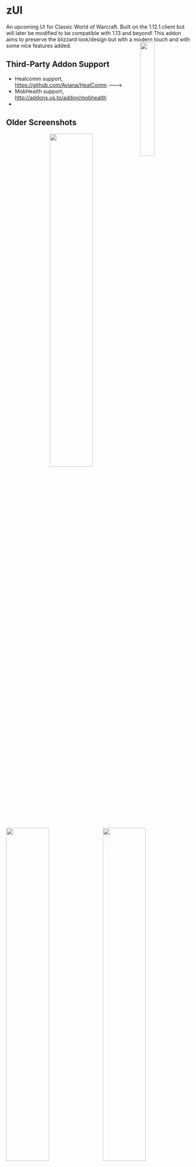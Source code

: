 # zUI
An upcoming UI for Classic World of Warcraft. Built on the 1.12.1 client but will later be modified to be compatible with 1.13 and beyond!
This addon aims to preserve the blizzard look/design but with a modern touch and with some nice features added.
<img src="https://i.imgur.com/R2FI64k.png" align="right" width="28%">
## Third-Party Addon Support

- Healcomm support, https://github.com/Aviana/HealComm --->
- MobHealth support, http://addons.us.to/addon/mobhealth
- 

## Older Screenshots
<img src="https://i.imgur.com/4TwwTnP.png" align="right" width="48%">
<img src="https://i.imgur.com/hSGbk0m.png" width="48%">
<img src="https://i.imgur.com/scZmqWO.png" align="right" width="48%">
<img src="https://i.imgur.com/sFAAYis.png" width="48%">

## More Screenshots
<img src="https://i.imgur.com/s3PJ4Z4.png" align="right" width="48%">
<img src="https://i.imgur.com/7wnHxOw.png" width="48%">
<img src="https://i.imgur.com/CvA4p9c.png" align="right" width="48%">
<img src="https://i.imgur.com/Pa58jJI.png" width="48%">

<img src="https://i.imgur.com/xhJFI08.png" align="right" width="48%">
<img src="https://i.imgur.com/MhNVPyl.png" width="48%">
<img src="https://i.imgur.com/AQ86XrM.png" align="right" width="48%">
<img src="https://i.imgur.com/K0Pv46b.png" width="48%">

<img src="https://i.imgur.com/eUQKn0T.png" align="center">

## Heritage
This addon started out as a fork of Shagu's pfUI. The general idea at first was just to tweak some things to have it look exactly as I wanted, and as time moved on I started to add other features with the purpose of having the most crucial features under the same "roof" and as light-weight as possible. I've always wanted to preserve the blizzard UI in some ways and I really liked the look of Modernist's modUI which is the foundation of the art decisions made here. So these guys deserve a big thank you becuase they are the reason this addon exist! Please check out their work and leave a star www.gitlab.com/Shagu , www.github.com/obble
## Special thanks to
Shagu, www.gitlab.com/Shagu
Modernist, www.github.com/obble
EinBaum, www.github.com/EinBaum
millanzarreta, Kouri82 https://wow.curseforge.com/projects/losecontrol
MrFIXIT, https://www.curseforge.com/wow/addons/xcalc

## Features
There are a lot of different features in this UI and the user can choose to disable any component that they dont want to use without 
having any issues becuase of it. 
All the components work independently and the user can choose to disable anything you see here.
### Theme
- Change color on almost any frame, bar or text.
- Hide end caps option (gryphons)
- Move almost any frame to your liking by "Shift-click + drag"
- Global dark theme with some new background textures.
- Quality colored borders on gear/items in bag/bank/character etc
- Clock under minimap, scroll on minimap to zoom in our out
### Unitframes
- Compact or Extended Unitframes
- Class portraits
- Rogue energy bar
- Druid extra mana bar while shapeshifted
- Buff/Debuffs timers, movable with nice borders
- Color gradient HP text
- Colored power text
- MobHealth3 or Mobinfo2 support
### Nameplates
- Compact designed nameplates
- Castbar option
- Debuff option with timers
### Raidframes
- Compact designed raidframes
- Range check on your allies
- Colored border if you can dispel this unit i.e purple if mage with "Remove lesser curse" ability trained.
- Healcomm support
- TODO: Make sizeable
### Castbar
- Player and enemy castbars
- Modify size/color and placement
- TODO: Option to show latency modification + show spell icon next to the bar
### Calculator
- /calc to show the calculator
- Easy calculations without any "Alt-Tabbing" to windows calc...
- Calculate with gold, silver and copper!
- Dont try to divide by zero ;)
### Loot & Roll
- Compact designed loot and roll frames with quality borders
- See what your allies rolled by hovering over the "need, greed or pass" -buttons
### Map
- Change size or opacity with "CTRL + scroll" or "Shift + Scroll"
- Reveal unexplored areas checkbox
- Coordinates
- Pins can be places with "Shift-click" possible to add notes to pin as well
- TODO: doesnt save pins over sessions yet
### Quality of Life
- Instacast spells on key down instead of key up
- Range indication on each spell with clear red tinted ability icons when out of range
- Cooldown text on all abilities
- Auto-dismount when trying to use abilities
- Keybind feature lets you place the mouse over a actionbar/stance/pet -button then simply press the key or mouse-button you wanna use
- Hotkey text on each button, change size/color
- Compare any equipment with current when holding down "Shift-key" hovering over an item
- Swing-timer available, properly working with "Slam", "Mortal Strike", Parry etc
- CC-indicator when loss of control, heavily inspired from LoseControl, prioritizing your worst debuff
- Circular action menu possible, remember to bind a key to this in blizzard "Keybinds". I use this to see all my portals on a mage for example on "Middle mouse" -click. RingMenu inspired
- Sell values included on all items at all times
- TODO: Sell all grey's button, Automatic quest accept, Add better character stats
